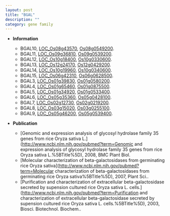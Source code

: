```yaml
---
layout: post
title: "BGAL"
description: ""
category: gene family
---
```


* **Information**  
    + BGAL10, [LOC_Os08g43570](http://rice.plantbiology.msu.edu/cgi-bin/ORF_infopage.cgi?orf=LOC_Os08g43570), [Os08g0549200](http://rapdb.dna.affrc.go.jp/viewer/gbrowse_details/irgsp1?name=Os08g0549200).
    + BGAL11, [LOC_Os09g36810](http://rice.plantbiology.msu.edu/cgi-bin/ORF_infopage.cgi?orf=LOC_Os09g36810), [Os09g0539200](http://rapdb.dna.affrc.go.jp/viewer/gbrowse_details/irgsp1?name=Os09g0539200).
    + BGAL12, [LOC_Os10g18400](http://rice.plantbiology.msu.edu/cgi-bin/ORF_infopage.cgi?orf=LOC_Os10g18400), [Os10g0330600](http://rapdb.dna.affrc.go.jp/viewer/gbrowse_details/irgsp1?name=Os10g0330600).
    + BGAL13, [LOC_Os12g24170](http://rice.plantbiology.msu.edu/cgi-bin/ORF_infopage.cgi?orf=LOC_Os12g24170), [Os12g0429200](http://rapdb.dna.affrc.go.jp/viewer/gbrowse_details/irgsp1?name=Os12g0429200).
    + BGAL14, [LOC_Os10g19960](http://rice.plantbiology.msu.edu/cgi-bin/ORF_infopage.cgi?orf=LOC_Os10g19960), [Os10g0340600](http://rapdb.dna.affrc.go.jp/viewer/gbrowse_details/irgsp1?name=Os10g0340600).
    + BGAL15, [LOC_Os06g42310](http://rice.plantbiology.msu.edu/cgi-bin/ORF_infopage.cgi?orf=LOC_Os06g42310), [Os06g0628500](http://rapdb.dna.affrc.go.jp/viewer/gbrowse_details/irgsp1?name=Os06g0628500).
    + BGAL3, [LOC_Os01g39830](http://rice.plantbiology.msu.edu/cgi-bin/ORF_infopage.cgi?orf=LOC_Os01g39830), [Os01g0580200](http://rapdb.dna.affrc.go.jp/viewer/gbrowse_details/irgsp1?name=Os01g0580200).
    + BGAL4, [LOC_Os01g65460](http://rice.plantbiology.msu.edu/cgi-bin/ORF_infopage.cgi?orf=LOC_Os01g65460), [Os01g0875500](http://rapdb.dna.affrc.go.jp/viewer/gbrowse_details/irgsp1?name=Os01g0875500).
    + BGAL5, [LOC_Os01g34920](http://rice.plantbiology.msu.edu/cgi-bin/ORF_infopage.cgi?orf=LOC_Os01g34920), [Os01g0533400](http://rapdb.dna.affrc.go.jp/viewer/gbrowse_details/irgsp1?name=Os01g0533400).
    + BGAL6, [LOC_Os05g35360](http://rice.plantbiology.msu.edu/cgi-bin/ORF_infopage.cgi?orf=LOC_Os05g35360), [Os05g0428100](http://rapdb.dna.affrc.go.jp/viewer/gbrowse_details/irgsp1?name=Os05g0428100).
    + BGAL7, [LOC_Os02g12730](http://rice.plantbiology.msu.edu/cgi-bin/ORF_infopage.cgi?orf=LOC_Os02g12730), [Os02g0219200](http://rapdb.dna.affrc.go.jp/viewer/gbrowse_details/irgsp1?name=Os02g0219200).
    + BGAL8, [LOC_Os03g15020](http://rice.plantbiology.msu.edu/cgi-bin/ORF_infopage.cgi?orf=LOC_Os03g15020), [Os03g0255100](http://rapdb.dna.affrc.go.jp/viewer/gbrowse_details/irgsp1?name=Os03g0255100).
    + BGAL9, [LOC_Os05g46200](http://rice.plantbiology.msu.edu/cgi-bin/ORF_infopage.cgi?orf=LOC_Os05g46200), [Os05g0539400](http://rapdb.dna.affrc.go.jp/viewer/gbrowse_details/irgsp1?name=Os05g0539400).

* **Publication**  
    + [Genomic and expression analysis of glycosyl hydrolase family 35 genes from rice Oryza sativa L.](http://www.ncbi.nlm.nih.gov/pubmed?term=Genomic and expression analysis of glycosyl hydrolase family 35 genes from rice Oryza sativa L.%5BTitle%5D), 2008, BMC Plant Biol.
    + [Molecular characterization of beta-galactosidases from germinating rice Oryza sativa](http://www.ncbi.nlm.nih.gov/pubmed?term=Molecular characterization of beta-galactosidases from germinating rice Oryza sativa%5BTitle%5D), 2007, Plant Sci..
    + [Purification and characterization of extracellular beta-galactosidase secreted by supension cultured rice Oryza sativa L. cells.](http://www.ncbi.nlm.nih.gov/pubmed?term=Purification and characterization of extracellular beta-galactosidase secreted by supension cultured rice Oryza sativa L. cells.%5BTitle%5D), 2003, Biosci. Biotechnol. Biochem..


